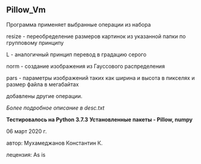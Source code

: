 Pillow_Vm
---------
Программа применяет выбранные операции из набора

resize - переобределение размеров картинок из указанной папки по групповому принципу

L - аналогичный принцип перевод в градацию серого

norm - создание изображения из Гауссового распределения

pars - параметры изображений таких как ширина и высота в пикселях и размер файла в мегабайтах

добавлены другие операции.

<i>Более подробное описание в desc.txt</i>

<b>Тестировалось на Python 3.7.3</b>
<b>Установленные пакеты - Pillow, numpy</b>

06 март 2020 г.

автор: Мухамеджанов Константин К.

лецензия: As is

